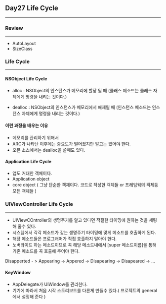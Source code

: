  ## Day27 Life Cycle
 
 ***
 
 ### Review
 
 ***
 
 - AutoLayout
 - SizeClass

### Life Cycle
***
#### NSObject Life Cycle

 - alloc : NSObject의 인스턴스가 메모리에 할당 될 때
(클래스 메소드는 클래스 자체에게 명령을 내리는 것이다.)

 - dealloc : NSObject의 인스턴스가 메모리에서 해제될 때
(인스턴스 메소드는 인스턴스 자체에게 명령을 내리는 것이다.)

#### 이런 과정을 배우는 이유

 - 메모리를 관리하기 위해서
 - ARC가 나타난 이후에는 중요도가 떨어졌지만 알고는 있어야 한다.
 - 오픈 소스에서는 dealloc을 쓸때도 있다.

#### Application Life Cycle

 - 앱도 거대한 객체이다.
 - Application object
 - core object ( 그냥 단순한 객체이다. 코드로 작성한 객체들 or 프레임웍의 객체등 모든 객체들  )
 
### UIViewController Life Cycle
***
 - UIViewCOntroller의 생명주기를 알고 있다면 적절한 타이밍에 원하는 것을 세팅해 줄수 있다.
 - 시스템에서 각각 메소드가 갖는 생명주기 타이밍에 맞게 메소드를 호출하게 된다.
 - 해당 메소드들은 프로그래머가 직접 호출하지 말아야 한다. 
 - 노버라이드 하는 메소드이므로 꼭 해당 메소드내에서 [super 메소드이름]을 통해 기존 메소드를 꼭 호출해 주어야 한다. 

Disapperted - > Appearing -> Appered -> Disapearing -> Disapeared -> ...

#### KeyWindow

 - AppDelegate가 UIWindow를 관리한다.
 - 기기에 따라서 처음 시작 스토리보드를 다른게 만들수 있다.( 프로젝트의 general 에서 설정해 준다 )
